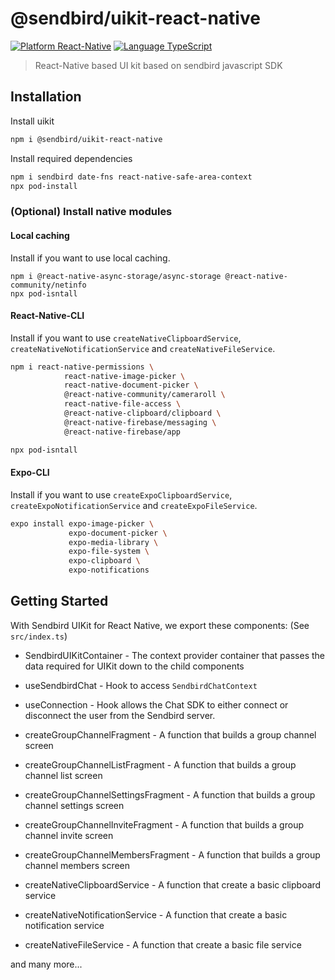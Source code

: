 # @sendbird/uikit-react-native

[![Platform React-Native](https://img.shields.io/badge/Platform-React--Native-orange.svg)](https://reactnative.dev/)
[![Language TypeScript](https://img.shields.io/badge/Language-TypeScript-orange.svg)](https://www.typescriptlang.org/)

> React-Native based UI kit based on sendbird javascript SDK

## Installation

Install uikit

```sh
npm i @sendbird/uikit-react-native
```

Install required dependencies

```sh
npm i sendbird date-fns react-native-safe-area-context
npx pod-install
```

### (Optional) Install native modules

#### Local caching

Install if you want to use local caching.

```shell
npm i @react-native-async-storage/async-storage @react-native-community/netinfo
npx pod-isntall
```

#### React-Native-CLI

Install if you want to use `createNativeClipboardService`, `createNativeNotificationService` and `createNativeFileService`.

```sh
npm i react-native-permissions \
            react-native-image-picker \
            react-native-document-picker \
            @react-native-community/cameraroll \
            react-native-file-access \
            @react-native-clipboard/clipboard \
            @react-native-firebase/messaging \
            @react-native-firebase/app

npx pod-isntall
```

#### Expo-CLI

Install if you want to use `createExpoClipboardService`, `createExpoNotificationService` and `createExpoFileService`.

```sh
expo install expo-image-picker \
             expo-document-picker \
             expo-media-library \
             expo-file-system \
             expo-clipboard \
             expo-notifications
```

## Getting Started

With Sendbird UIKit for React Native, we export these components: (See `src/index.ts`)

- SendbirdUIKitContainer - The context provider container that passes the data required for UIKit down to the child components
- useSendbirdChat - Hook to access `SendbirdChatContext`
- useConnection - Hook allows the Chat SDK to either connect or disconnect the user from the Sendbird server.

- createGroupChannelFragment - A function that builds a group channel screen
- createGroupChannelListFragment - A function that builds a group channel list screen
- createGroupChannelSettingsFragment - A function that builds a group channel settings screen
- createGroupChannelInviteFragment - A function that builds a group channel invite screen
- createGroupChannelMembersFragment - A function that builds a group channel members screen

- createNativeClipboardService - A function that create a basic clipboard service
- createNativeNotificationService - A function that create a basic notification service
- createNativeFileService - A function that create a basic file service

and many more...

